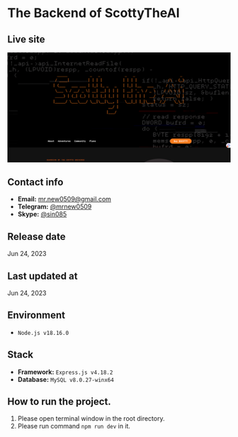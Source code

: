 # The Backend of ScottyTheAI

## Live site

[![Live site](readme_images/guide-site.png)](https://beta.scottytheai.com)

## Contact info

- **Email:** mr.new0509@gmail.com
- **Telegram:** [@mrnew0509](https://t.me/mrnew0509)
- **Skype:** [@sin085](https://join.skype.com/invite/xat3AgpiRVOI)

## Release date

Jun 24, 2023

## Last updated at

Jun 24, 2023

## Environment

- `Node.js v18.16.0`

## Stack

- **Framework:** `Express.js v4.18.2`
- **Database:** `MySQL v8.0.27-winx64`

## How to run the project.

1. Please open terminal window in the root directory.
2. Please run command `npm run dev` in it.
